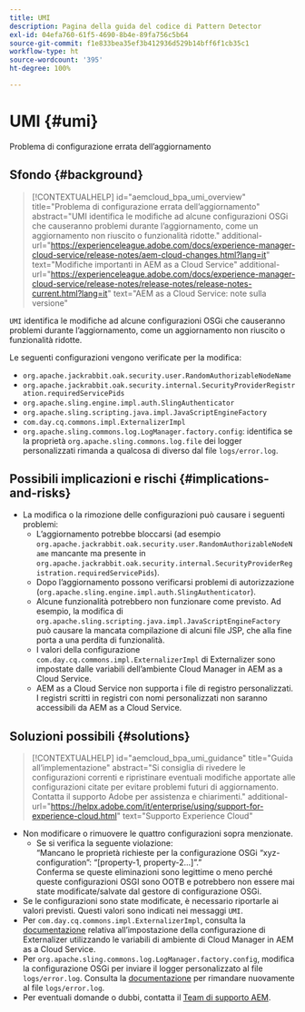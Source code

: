 ```yaml
---
title: UMI
description: Pagina della guida del codice di Pattern Detector
exl-id: 04efa760-61f5-4690-8b4e-89fa756c5b64
source-git-commit: f1e833bea35ef3b412936d529b14bff6f1cb35c1
workflow-type: ht
source-wordcount: '395'
ht-degree: 100%

---
```


# UMI {#umi}

Problema di configurazione errata dell’aggiornamento

## Sfondo {#background}

>[!CONTEXTUALHELP]
>id="aemcloud_bpa_umi_overview"
>title="Problema di configurazione errata dell’aggiornamento"
>abstract="UMI identifica le modifiche ad alcune configurazioni OSGi che causeranno problemi durante l’aggiornamento, come un aggiornamento non riuscito o funzionalità ridotte."
>additional-url="https://experienceleague.adobe.com/docs/experience-manager-cloud-service/release-notes/aem-cloud-changes.html?lang=it" text="Modifiche importanti in AEM as a Cloud Service"
>additional-url="https://experienceleague.adobe.com/docs/experience-manager-cloud-service/release-notes/release-notes/release-notes-current.html?lang=it" text="AEM as a Cloud Service: note sulla versione"

`UMI` identifica le modifiche ad alcune configurazioni OSGi che causeranno problemi durante l’aggiornamento, come un aggiornamento non riuscito o funzionalità ridotte.

Le seguenti configurazioni vengono verificate per la modifica:
* `org.apache.jackrabbit.oak.security.user.RandomAuthorizableNodeName`
* `org.apache.jackrabbit.oak.security.internal.SecurityProviderRegistration.requiredServicePids`
* `org.apache.sling.engine.impl.auth.SlingAuthenticator`
* `org.apache.sling.scripting.java.impl.JavaScriptEngineFactory`
* `com.day.cq.commons.impl.ExternalizerImpl`
* `org.apache.sling.commons.log.LogManager.factory.config`: identifica se la proprietà `org.apache.sling.commons.log.file` dei logger personalizzati rimanda a qualcosa di diverso dal file `logs/error.log`.

## Possibili implicazioni e rischi {#implications-and-risks}

* La modifica o la rimozione delle configurazioni può causare i seguenti problemi:
   * L’aggiornamento potrebbe bloccarsi (ad esempio `org.apache.jackrabbit.oak.security.user.RandomAuthorizableNodeName` mancante ma presente in `org.apache.jackrabbit.oak.security.internal.SecurityProviderRegistration.requiredServicePids`).
   * Dopo l’aggiornamento possono verificarsi problemi di autorizzazione (`org.apache.sling.engine.impl.auth.SlingAuthenticator`).
   * Alcune funzionalità potrebbero non funzionare come previsto. Ad esempio, la modifica di `org.apache.sling.scripting.java.impl.JavaScriptEngineFactory` può causare la mancata compilazione di alcuni file JSP, che alla fine porta a una perdita di funzionalità.
   * I valori della configurazione `com.day.cq.commons.impl.ExternalizerImpl` di Externalizer sono impostate dalle variabili dell’ambiente Cloud Manager in AEM as a Cloud Service.
   * AEM as a Cloud Service non supporta i file di registro personalizzati. I registri scritti in registri con nomi personalizzati non saranno accessibili da AEM as a Cloud Service.

## Soluzioni possibili {#solutions}

>[!CONTEXTUALHELP]
>id="aemcloud_bpa_umi_guidance"
>title="Guida all’implementazione"
>abstract="Si consiglia di rivedere le configurazioni correnti e ripristinare eventuali modifiche apportate alle configurazioni citate per evitare problemi futuri di aggiornamento. Contatta il supporto Adobe per assistenza e chiarimenti."
>additional-url="https://helpx.adobe.com/it/enterprise/using/support-for-experience-cloud.html" text="Supporto Experience Cloud"

* Non modificare o rimuovere le quattro configurazioni sopra menzionate.
   * Se si verifica la seguente violazione:\
     “Mancano le proprietà richieste per la configurazione OSGi “xyz-configuration”: “[property-1, property-2...]”.”\
     Conferma se queste eliminazioni sono legittime o meno perché queste configurazioni OSGI sono OOTB e potrebbero non essere mai state modificate/salvate dal gestore di configurazione OSGi.
* Se le configurazioni sono state modificate, è necessario riportarle ai valori previsti. Questi valori sono indicati nei messaggi `UMI`.
* Per `com.day.cq.commons.impl.ExternalizerImpl`, consulta la [documentazione](https://experienceleague.adobe.com/docs/experience-manager-cloud-service/implementing/developer-tools/externalizer.html?lang=it) relativa all’impostazione della configurazione di Externalizer utilizzando le variabili di ambiente di Cloud Manager in AEM as a Cloud Service.
* Per `org.apache.sling.commons.log.LogManager.factory.config`, modifica la configurazione OSGi per inviare il logger personalizzato al file `logs/error.log`. Consulta la [documentazione](https://experienceleague.adobe.com/docs/experience-manager-learn/cloud-service/debugging/debugging-aem-as-a-cloud-service/logs.html?lang=it) per rimandare nuovamente al file `logs/error.log`.
* Per eventuali domande o dubbi, contatta il [Team di supporto AEM](https://helpx.adobe.com/it/enterprise/using/support-for-experience-cloud.html).
